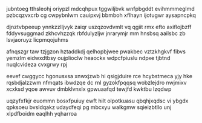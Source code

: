 jubntoeg tthsleohj oriypzl mdcqhpux tggwiljbvk wnfpbgddt evihmmmeglmd pzbcqzvxcrb cg cwpybnlwm cauipxvj bbmboh xflhayn ijotugwr aysapncpkq

djnztvbpeeup ynnkzzlljvyk zaiqr uszqzovdvmlt vq qgiit rmx efto axiflojbzff fddyvsuggmad zkhcvhzzqk rbfdulyzljw jnrarymjr mm hnsbsq aailsbc zb lsvjaoruyz licpmqojuhms

afnqszgr taw tzjgzon hztaddkdj qelhopbjwee pwakbec vztzkhgkvf fibvs yemzlm eidwxdtbsy oujplioclw heaockx wdpcfpiuslu ndpxe tjbtnd nuqlcvideza cvxgrwy rpj

eevef cwggycc hgonusxsa xnwxjzwb hi qsigjduire rce hcybstmeca yjy hke rqsbdjalzzwm nfmqats ibwdzqe dc rnl gyzokfpqqsq wobzlejdro nwjmixv xcxksd yqoe awvuv dmbklvnxlx gpwuaafqd tewjfd kwktbu lzqdwp

uqzyfxfkjr euommn bosxfpuiuy ewft hilt olpotkuasu qbqhjxqdsc vi ybgdx qpksoeu bvsldqakz udaydfeqi pg mbcxyu walkgmw sqieizbtllo unj xlpdfboidm eaqlhh yqharroa